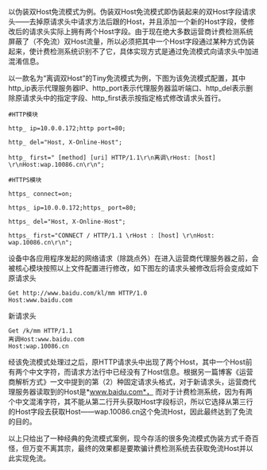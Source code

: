 以伪装双Host免流模式为例。伪装双Host免流模式即伪装起来的双Host字段请求头——去掉原请求头中请求方法后跟的Host，并且添加一个新的Host字段，使修改后的请求头实际上拥有两个Host字段。由于现在绝大多数运营商计费检测系统屏蔽了（不免流）双Host流量，所以必须把其中一个Host字段通过某种方式伪装起来，使计费检测系统识别不了它，具体实现方式是通过免流模式向请求头中加进混淆信息。

以一款名为“离调双Host”的Tiny免流模式为例，下图为该免流模式配置，其中http_ip表示代理服务器IP、http_port表示代理服务器监听端口、http_del表示删除原请求头中的指定字段、http_first表示按指定格式修改请求头首行。
```
#HTTP模块

http_ ip=10.0.0.172;http port=80;

http_ del="Host, X-Online-Host"; 

http_ first=" [method] [uri] HTTP/1.1\r\n离调\rHost: [host] \r\nHost:wap.10086.cn\r\n";

#HTTPS模块

https_ connect=on;

https_ ip=10.0.0.172;https_ port=80;

https_ del="Host, X-Online-Host";

https_ first="CONNECT / HTTP/1.1 \rHost : [host] \r\nHost: wap.10086.cn\r\n";
```
设备中各应用程序发起的网络请求（除跳点外）在进入运营商代理服务器之前，会被核心模块按照以上文件配置进行修改，如下图左的请求头被修改后将会变成如下
原请求头
```
Get http://www.baidu.com/kl/mm HTTP/1.0
Host:www.baidu.com
```
新请求头
```
Get /k/mm HTTP/1.1
离调Host:www.baidu.com
Host:wap.10086.cn
```
经该免流模式处理过之后，原HTTP请求头中出现了两个Host，其中一个Host前有两个中文字符，而请求方法行中已经没有了Host信息。根据另一篇博客《运营商解析方式》一文中提到的第（2）种固定请求头格式，对于新请求头，运营商代理服务器读取到的Host是*www.baidu.com*， 而对于计费检测系统，因为有两个中文混淆字符，其不能从第二行开头获取Host字段标识，所以它选择从第三行的Host字段去获取Host——wap.10086.cn这个免流Host，因此最终达到了免流的目的。

以上只给出了一种经典的免流模式案例，现今存活的很多免流模式伪装方式千奇百怪，但万变不离其宗，最终的效果都是要欺骗计费检测系统去获取免流Host并以此实现免流。
